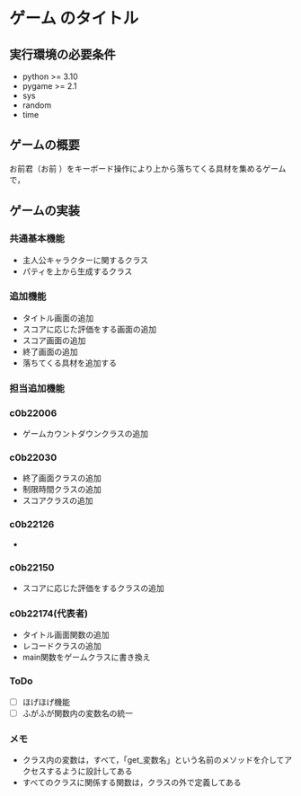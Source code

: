 # ゲーム のタイトル
## 実行環境の必要条件
* python >= 3.10
* pygame >= 2.1
* sys
* random
* time

## ゲームの概要
お前君（お前 ）をキーボード操作により上から落ちてくる具材を集めるゲームで，

## ゲームの実装

### 共通基本機能
* 主人公キャラクターに関するクラス
* パティを上から生成するクラス

### 追加機能
* タイトル画面の追加
* スコアに応じた評価をする画面の追加
* スコア画面の追加
* 終了画面の追加
*  落ちてくる具材を追加する

### 担当追加機能
### c0b22006
* ゲームカウントダウンクラスの追加

### c0b22030
* 終了画面クラスの追加
* 制限時間クラスの追加
* スコアクラスの追加

### c0b22126
* 

### c0b22150
* スコアに応じた評価をするクラスの追加

### c0b22174(代表者)
* タイトル画面関数の追加
* レコードクラスの追加
* main関数をゲームクラスに書き換え

### ToDo
- [ ] ほげほげ機能
- [ ] ふがふが関数内の変数名の統一
### メモ
* クラス内の変数は，すべて，「get_変数名」という名前のメソッドを介してアクセスするように設計してある
* すべてのクラスに関係する関数は，クラスの外で定義してある

